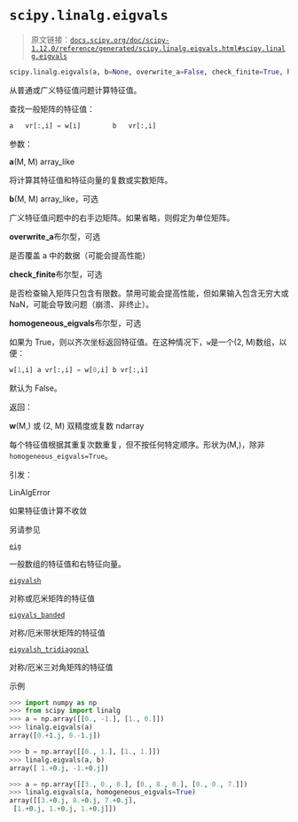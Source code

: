 # `scipy.linalg.eigvals`

> 原文链接：[`docs.scipy.org/doc/scipy-1.12.0/reference/generated/scipy.linalg.eigvals.html#scipy.linalg.eigvals`](https://docs.scipy.org/doc/scipy-1.12.0/reference/generated/scipy.linalg.eigvals.html#scipy.linalg.eigvals)

```py
scipy.linalg.eigvals(a, b=None, overwrite_a=False, check_finite=True, homogeneous_eigvals=False)
```

从普通或广义特征值问题计算特征值。

查找一般矩阵的特征值：

```py
a   vr[:,i] = w[i]        b   vr[:,i] 
```

参数：

**a**(M, M) array_like

将计算其特征值和特征向量的复数或实数矩阵。

**b**(M, M) array_like，可选

广义特征值问题中的右手边矩阵。如果省略，则假定为单位矩阵。

**overwrite_a**布尔型，可选

是否覆盖 a 中的数据（可能会提高性能）

**check_finite**布尔型，可选

是否检查输入矩阵只包含有限数。禁用可能会提高性能，但如果输入包含无穷大或 NaN，可能会导致问题（崩溃、非终止）。

**homogeneous_eigvals**布尔型，可选

如果为 True，则以齐次坐标返回特征值。在这种情况下，`w`是一个(2, M)数组，以便：

```py
w[1,i] a vr[:,i] = w[0,i] b vr[:,i] 
```

默认为 False。

返回：

**w**(M,) 或 (2, M) 双精度或复数 ndarray

每个特征值根据其重复次数重复，但不按任何特定顺序。形状为(M,)，除非`homogeneous_eigvals=True`。

引发：

LinAlgError

如果特征值计算不收敛

另请参见

[`eig`](https://docs.scipy.org/doc/scipy-1.12.0/reference/generated/scipy.linalg.eig.html#scipy.linalg.eig "scipy.linalg.eig")

一般数组的特征值和右特征向量。

[`eigvalsh`](https://docs.scipy.org/doc/scipy-1.12.0/reference/generated/scipy.linalg.eigvalsh.html#scipy.linalg.eigvalsh "scipy.linalg.eigvalsh")

对称或厄米矩阵的特征值

[`eigvals_banded`](https://docs.scipy.org/doc/scipy-1.12.0/reference/generated/scipy.linalg.eigvals_banded.html#scipy.linalg.eigvals_banded "scipy.linalg.eigvals_banded")

对称/厄米带状矩阵的特征值

[`eigvalsh_tridiagonal`](https://docs.scipy.org/doc/scipy-1.12.0/reference/generated/scipy.linalg.eigvalsh_tridiagonal.html#scipy.linalg.eigvalsh_tridiagonal "scipy.linalg.eigvalsh_tridiagonal")

对称/厄米三对角矩阵的特征值

示例

```py
>>> import numpy as np
>>> from scipy import linalg
>>> a = np.array([[0., -1.], [1., 0.]])
>>> linalg.eigvals(a)
array([0.+1.j, 0.-1.j]) 
```

```py
>>> b = np.array([[0., 1.], [1., 1.]])
>>> linalg.eigvals(a, b)
array([ 1.+0.j, -1.+0.j]) 
```

```py
>>> a = np.array([[3., 0., 0.], [0., 8., 0.], [0., 0., 7.]])
>>> linalg.eigvals(a, homogeneous_eigvals=True)
array([[3.+0.j, 8.+0.j, 7.+0.j],
 [1.+0.j, 1.+0.j, 1.+0.j]]) 
```
